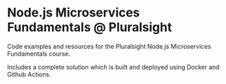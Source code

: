 # Node.js Microservices Fundamentals @ Pluralsight

Code examples and resources for the Pluralsight Node.js Microservices Fundamentals course.

Includes a complete solution which is built and deployed using Docker and Github Actions.
